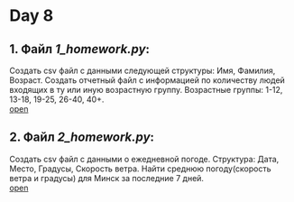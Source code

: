# Day 8

## 1. Файл _1_homework.py_:
Создать csv файл с данными следующей структуры: Имя, Фамилия, Возраст. 
Создать отчетный файл с информацией по количеству людей входящих в ту или иную возрастную группу. 
Возрастные группы: 1-12, 13-18, 19-25, 26-40, 40+. \
[open](https://github.com/igotbitches/teachmeskills/tree/master/day8/1_homework.py)

## 2. Файл _2_homework.py_:
Создать csv файл с данными о ежедневной погоде. 
Структура:  Дата, Место, Градусы, Скорость ветра. 
Найти среднюю погоду(скорость ветра и градусы) для Минск за последние 7 дней. \
[open](https://github.com/igotbitches/teachmeskills/tree/master/day8/2_homework.py)

